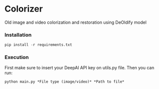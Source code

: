 # Colorizer
Old image and video colorization and restoration using DeOldify model

### Installation

```python
pip install -r requirements.txt
```

### Execution
First make sure to insert your DeepAI API key on utils.py file.
Then you can run:
```shell
python main.py *File type (image/video)* *Path to file*
```
